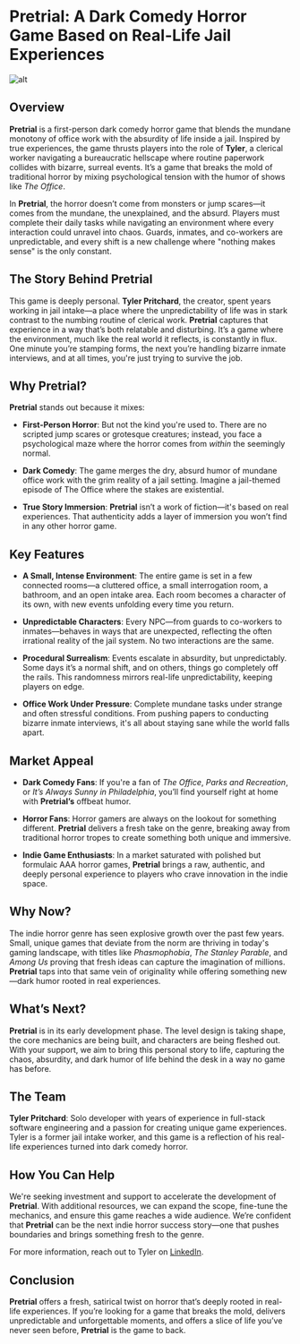# Pretrial: A Dark Comedy Horror Game Based on Real-Life Jail Experiences

![alt](/project//Assets/images/cover_image.jpg)

## Overview

**Pretrial** is a first-person dark comedy horror game that blends the mundane monotony of office work with the absurdity of life inside a jail. Inspired by true experiences, the game thrusts players into the role of **Tyler**, a clerical worker navigating a bureaucratic hellscape where routine paperwork collides with bizarre, surreal events. It’s a game that breaks the mold of traditional horror by mixing psychological tension with the humor of shows like *The Office*.

In **Pretrial**, the horror doesn’t come from monsters or jump scares—it comes from the mundane, the unexplained, and the absurd. Players must complete their daily tasks while navigating an environment where every interaction could unravel into chaos. Guards, inmates, and co-workers are unpredictable, and every shift is a new challenge where "nothing makes sense" is the only constant.

## The Story Behind Pretrial
This game is deeply personal. **Tyler Pritchard**, the creator, spent years working in jail intake—a place where the unpredictability of life was in stark contrast to the numbing routine of clerical work. **Pretrial** captures that experience in a way that’s both relatable and disturbing. It’s a game where the environment, much like the real world it reflects, is constantly in flux. One minute you’re stamping forms, the next you’re handling bizarre inmate interviews, and at all times, you're just trying to survive the job.

## Why Pretrial?

**Pretrial** stands out because it mixes:

- **First-Person Horror**: But not the kind you're used to. There are no scripted jump scares or grotesque creatures; instead, you face a psychological maze where the horror comes from *within* the seemingly normal.

- **Dark Comedy**: The game merges the dry, absurd humor of mundane office work with the grim reality of a jail setting. Imagine a jail-themed episode of The Office where the stakes are existential.

- **True Story Immersion**: **Pretrial** isn’t a work of fiction—it's based on real experiences. That authenticity adds a layer of immersion you won’t find in any other horror game.

## Key Features

- **A Small, Intense Environment**: The entire game is set in a few connected rooms—a cluttered office, a small interrogation room, a bathroom, and an open intake area. Each room becomes a character of its own, with new events unfolding every time you return.

- **Unpredictable Characters**: Every NPC—from guards to co-workers to inmates—behaves in ways that are unexpected, reflecting the often irrational reality of the jail system. No two interactions are the same.

- **Procedural Surrealism**: Events escalate in absurdity, but unpredictably. Some days it’s a normal shift, and on others, things go completely off the rails. This randomness mirrors real-life unpredictability, keeping players on edge.

- **Office Work Under Pressure**: Complete mundane tasks under strange and often stressful conditions. From pushing papers to conducting bizarre inmate interviews, it's all about staying sane while the world falls apart.
  
## Market Appeal

- **Dark Comedy Fans**: If you're a fan of *The Office*, *Parks and Recreation*, or *It’s Always Sunny in Philadelphia*, you’ll find yourself right at home with **Pretrial’s** offbeat humor.
  
- **Horror Fans**: Horror gamers are always on the lookout for something different. **Pretrial** delivers a fresh take on the genre, breaking away from traditional horror tropes to create something both unique and immersive.
  
- **Indie Game Enthusiasts**: In a market saturated with polished but formulaic AAA horror games, **Pretrial** brings a raw, authentic, and deeply personal experience to players who crave innovation in the indie space.

## Why Now?

The indie horror genre has seen explosive growth over the past few years. Small, unique games that deviate from the norm are thriving in today's gaming landscape, with titles like *Phasmophobia*, *The Stanley Parable*, and *Among Us* proving that fresh ideas can capture the imagination of millions. **Pretrial** taps into that same vein of originality while offering something new—dark humor rooted in real experiences.

## What’s Next?

**Pretrial** is in its early development phase. The level design is taking shape, the core mechanics are being built, and characters are being fleshed out. With your support, we aim to bring this personal story to life, capturing the chaos, absurdity, and dark humor of life behind the desk in a way no game has before.

## The Team

**Tyler Pritchard**: Solo developer with years of experience in full-stack software engineering and a passion for creating unique game experiences. Tyler is a former jail intake worker, and this game is a reflection of his real-life experiences turned into dark comedy horror.

## How You Can Help

We're seeking investment and support to accelerate the development of **Pretrial**. With additional resources, we can expand the scope, fine-tune the mechanics, and ensure this game reaches a wide audience. We’re confident that **Pretrial** can be the next indie horror success story—one that pushes boundaries and brings something fresh to the genre.

For more information, reach out to Tyler on [LinkedIn](https://www.linkedin.com/in/tyler-pritchard).

## Conclusion

**Pretrial** offers a fresh, satirical twist on horror that’s deeply rooted in real-life experiences. If you’re looking for a game that breaks the mold, delivers unpredictable and unforgettable moments, and offers a slice of life you’ve never seen before, **Pretrial** is the game to back.